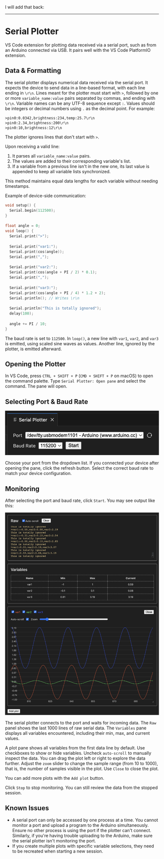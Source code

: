 I will add that back:

---

# Serial Plotter
VS Code extension for plotting data received via a serial port, such as from an Arduino connected via USB. It pairs well with the VS Code PlatformIO extension.

## Data & Formatting
The serial plotter displays numerical data received via the serial port. It expects the device to send data in a line-based format, with each line ending in `\r\n`. Lines meant for the plotter must start with `>`, followed by one or more `variable_name:value` pairs separated by commas, and ending with `\r\n`. Variable names can be any UTF-8 sequence except `:`. Values should be integers or decimal numbers using `.` as the decimal point. For example:

```
>pin0:0.0342,brightness:234,temp:25.7\r\n
>pin0:2.34,brightness:200\r\n
>pin0:10,brightness:12\r\n
```

The plotter ignores lines that don't start with `>`.

Upon receiving a valid line:
1. It parses all `variable_name:value` pairs.
2. The values are added to their corresponding variable's list.
3. If a variable from a previous line isn't in the new one, its last value is appended to keep all variable lists synchronized.

This method maintains equal data lengths for each variable without needing timestamps.

Example of device-side communication:

```cpp
void setup() {
  Serial.begin(112500);
}

float angle = 0;
void loop() {
  Serial.print(">");

  Serial.print("var1:");
  Serial.print(cos(angle));
  Serial.print(",");

  Serial.print("var2:");
  Serial.print(cos(angle + PI / 2) * 0.1);
  Serial.print(",");

  Serial.print("var3:");
  Serial.print(cos(angle + PI / 4) * 1.2 + 2);
  Serial.println(); // Writes \r\n

  Serial.println("This is totally ignored");
  delay(100);

  angle += PI / 10;
}
```

The baud rate is set to `112500`. In `loop()`, a new line with `var1`, `var2`, and `var3` is emitted, using scaled sine waves as values. Another line, ignored by the plotter, is emitted afterward.

## Opening the Plotter
In VS Code, press `CTRL + SHIFT + P` (`CMD + SHIFT + P` on macOS) to open the command palette. Type `Serial Plotter: Open pane` and select the command. The pane will open.

## Selecting Port & Baud Rate

![docs/pane-1.png](docs/pane-1.png)

Choose your port from the dropdown list. If you connected your device after opening the pane, click the refresh button. Select the correct baud rate to match your device configuration.

## Monitoring
After selecting the port and baud rate, click `Start`. You may see output like this:

![docs/pane-2.png](docs/pane-2.png)

The serial plotter connects to the port and waits for incoming data. The `Raw` panel shows the last 1000 lines of raw serial data. The `Variables` pane displays all variables encountered, including their min, max, and current values.

A plot pane shows all variables from the first data line by default. Use checkboxes to show or hide variables. Uncheck `auto-scroll` to manually inspect the data. You can drag the plot left or right to explore the data further. Adjust the `zoom` slider to change the sample range (from 10 to 1000), that is, the number of samples visible in the plot. Use `Close` to close the plot.

You can add more plots with the `Add plot` button.

Click `Stop` to stop monitoring. You can still review the data from the stopped session.

## Known Issues
- A serial port can only be accessed by one process at a time. You cannot monitor a port and upload a program to the Arduino simultaneously. Ensure no other process is using the port if the plotter can't connect. Similarly, if you're having trouble uploading to the Arduino, make sure the serial plotter isn't monitoring the port.
- If you create multiple plots with specific variable selections, they need to be recreated when starting a new session.